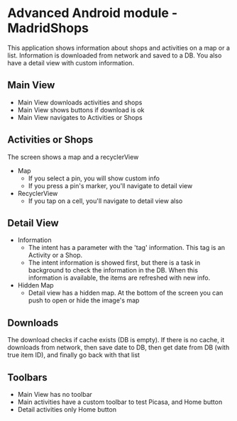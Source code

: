 # Advanced Android module - MadridShops

This application shows information about shops and activities on a map or a list.
Information is downloaded from network and saved to a DB.
You also have a detail view with custom information.

## Main View
- Main View downloads activities and shops
- Main View shows buttons if download is ok
- Main View navigates to Activities or Shops

## Activities or Shops
The screen shows a map and a recyclerView
- Map
	- If you select a pin, you will show custom info
	- If you press a pin's marker, you'll navigate to detail view
- RecyclerView
	- If you tap on a cell, you'll navigate to detail view also

## Detail View
- Information
	- The intent has a parameter with the 'tag' information. This tag is an Activity or a Shop.
	- The intent information is showed first, but there is a task in background to check the information in the DB. When this information is available, the items are refreshed with new info.
- Hidden  Map
	- Detail view has a hidden map. At the bottom of the screen you can push to open or hide the image's map

## Downloads
The download checks if cache exists (DB is empty). If there is no cache, it downloads from network, then save date to DB, then get date from DB (with true item ID), and finally go back with that list

## Toolbars
- Main View has no toolbar
- Main activities have a custom toolbar to test Picasa, and Home button
- Detail activities only Home button
